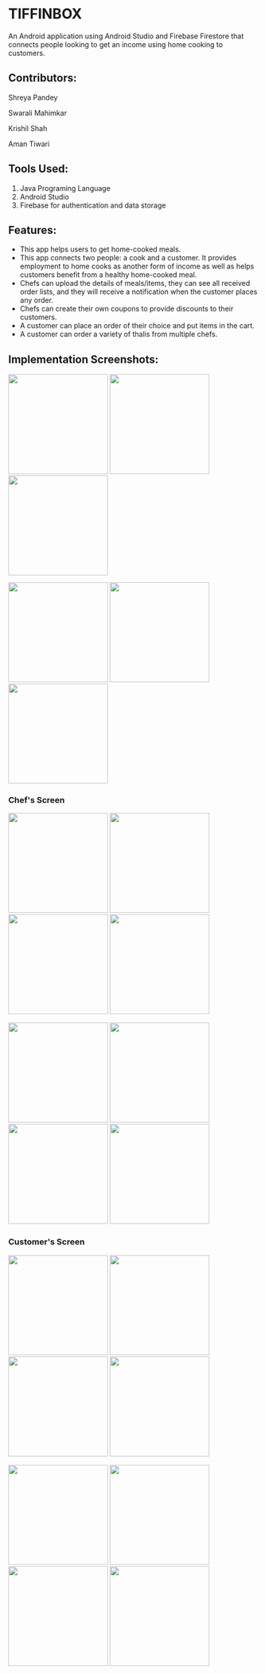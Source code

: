 # TIFFINBOX
An Android application using Android Studio and Firebase Firestore that connects people looking to get an income using home cooking to customers.

## Contributors:
Shreya Pandey

Swarali Mahimkar

Krishil Shah

Aman Tiwari

## Tools Used:
1. Java Programing Language
2. Android Studio
3. Firebase for authentication and data storage

## Features:
* This app helps users to get home-cooked meals.
* This app connects two people: a cook and a customer. It provides employment to home cooks as another form of income as well as helps customers benefit from a healthy home-cooked meal.
* Chefs can upload the details of meals/items, they can see all received order lists, and they will receive a notification when the customer places any order.
* Chefs can create their own coupons to provide discounts to their customers.
* A customer can place an order of their choice and put items in the cart.
* A customer can order a variety of thalis from multiple chefs.

## Implementation Screenshots:
<p float="left">
  <img src="screenshots/image13.jpg" width="200">
  <img src="screenshots/image17.jpg" width="200">
  <img src="screenshots/image2.jpg" width="200">
</p>
<p float="left">
  <img src="screenshots/image3.jpg" width="200">
  <img src="screenshots/image5.jpg" width="200">
  <img src="screenshots/image23.jpg" width="200">
</p>

### Chef's Screen
<p float="left">
  <img src="screenshots/image4.jpg" width="200">
  <img src="screenshots/image10.jpg" width="200">
  <img src="screenshots/image26.jpg" width="200">
  <img src="screenshots/image11.jpg" width="200">
</p>
<p float="left">
  <img src="screenshots/image21.jpg" width="200">
  <img src="screenshots/image12.jpg" width="200">
  <img src="screenshots/image16.jpg" width="200">
  <img src="screenshots/image1.jpg" width="200">
</p>

### Customer's Screen
<p float="left">
  <img src="screenshots/image24.jpg" width="200">
  <img src="screenshots/image18.jpg" width="200">
  <img src="screenshots/image14.jpg" width="200">
  <img src="screenshots/image7.jpg" width="200">
</p>
<p float="left">
  <img src="screenshots/image15.jpg" width="200">
  <img src="screenshots/image22.jpg" width="200">
  <img src="screenshots/image19.jpg" width="200">
  <img src="screenshots/image8.jpg" width="200">
</p>
